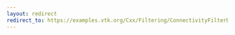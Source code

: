 ```yaml
---
layout: redirect
redirect_to: https://examples.vtk.org/Cxx/Filtering/ConnectivityFilterDemo/
---
```

